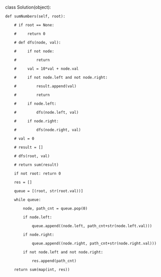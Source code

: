 class Solution(object):

    def sumNumbers(self, root):

        # if root == None:

        #     return 0

        # def dfs(node, val):

        #     if not node:

        #         return

        #     val = 10*val + node.val

        #     if not node.left and not node.right:

        #         result.append(val)

        #         return

        #     if node.left:

        #         dfs(node.left, val)

        #     if node.right:

        #         dfs(node.right, val) 

        # val = 0

        # result = []

        # dfs(root, val)

        # return sum(result)

        if not root: return 0

        res = []

        queue = [(root, str(root.val))]

        while queue:

            node, path_cnt = queue.pop(0)

            if node.left:

                queue.append((node.left, path_cnt+str(node.left.val)))

            if node.right:

                queue.append((node.right, path_cnt+str(node.right.val)))

            if not node.left and not node.right:

                res.append(path_cnt)

        return sum(map(int, res))

